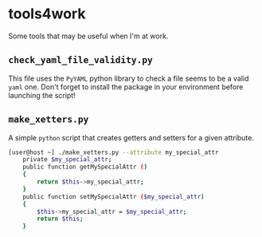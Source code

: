 # tools4work
Some tools that may be useful when I'm at work.

## `check_yaml_file_validity.py`
This file uses the `PyYAML` python library to check a file seems to be a valid `yaml` one. Don't forget to install the package in your environment before launching the script!

## `make_xetters.py`
A simple `python` script that creates getters and setters for a given attribute.
```sh
[user@host ~] ./make_xetters.py --attribute my_special_attr
    private $my_special_attr;
    public function getMySpecialAttr ()
    {
        return $this->my_special_attr;
    }
    public function setMySpecialAttr ($my_special_attr)
    {
        $this->my_special_attr = $my_special_attr;
        return $this;
    }

```
